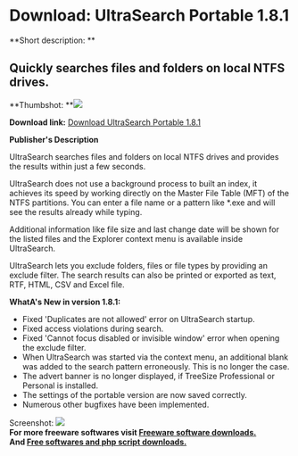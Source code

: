 # Download: UltraSearch Portable 1.8.1

**Short description: **

## Quickly searches files and folders on local NTFS drives.

  
**Thumbshot: **![](http://www.freewarefiles.com/screenshot/ultrasearch14_md.jpg)   
  
**Download link:** [Download UltraSearch Portable 1.8.1](http://freesoftwares.boysofts.com/UltraSearch-Portable_program_60407.html)  
  

**Publisher's Description**  
  

UltraSearch searches files and folders on local NTFS drives and provides the
results within just a few seconds.

UltraSearch does not use a background process to built an index, it achieves
its speed by working directly on the Master File Table (MFT) of the NTFS
partitions. You can enter a file name or a pattern like *.exe and will see the
results already while typing.

Additional information like file size and last change date will be shown for
the listed files and the Explorer context menu is available inside
UltraSearch.

UltraSearch lets you exclude folders, files or file types by providing an
exclude filter. The search results can also be printed or exported as text,
RTF, HTML, CSV and Excel file.

**WhatA's New in version 1.8.1:**

  * Fixed 'Duplicates are not allowed' error on UltraSearch startup. 
  * Fixed access violations during search. 
  * Fixed 'Cannot focus disabled or invisible window' error when opening the exclude filter. 
  * When UltraSearch was started via the context menu, an additional blank was added to the search pattern erroneously. This is no longer the case. 
  * The advert banner is no longer displayed, if TreeSize Professional or Personal is installed. 
  * The settings of the portable version are now saved correctly. 
  * Numerous other bugfixes have been implemented. 

  
  
Screenshot: ![](http://www.freewarefiles.com/screenshot/ultrasearch14.jpg)  
**For more freeware softwares visit [Freeware software downloads.](http://freesoftwares.boysofts.com/)**   
**And [Free softwares and php script downloads.](http://www.boysofts.com/)**

